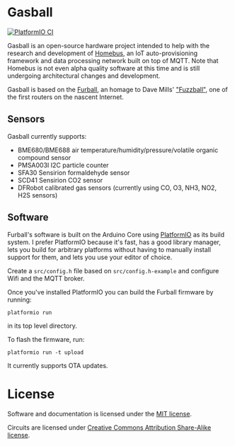 # Gasball

[![PlatformIO CI](https:actions/workflows/main.yml/badge.svg)](https:actions/workflows/main.yml)

Gasball is an open-source hardware project intended to help with the research and development of [Homebus](https://github.com/HomeBusProjects), an IoT auto-provisioning framework and data processing network built on top of MQTT. Note that Homebus is not even alpha quality software at this time and is still undergoing architectural changes and development.

Gasball is based on the [Furball](https://github.com/HomeBusProjects/furball), an homage to Dave Mills' ["Fuzzball"](https://en.wikipedia.org/wiki/Fuzzball_router), one of the first routers on the nascent Internet.

## Sensors

Gasball currently supports:
- BME680/BME688 air temperature/humidity/pressure/volatile organic compound sensor
- PMSA003I I2C particle counter
- SFA30 Sensirion formaldehyde sensor
- SCD41 Sensirion CO2 sensor
- DFRobot calibrated gas sensors (currently using CO, O3, NH3, NO2, H2S sensors)


## Software

Furball's software is built on the Arduino Core using [PlatformIO](https://platformio.org/) as its build system. I prefer PlatformIO because it's fast, has a good library manager, lets you build for arbitrary platforms without having to manually install support for them, and lets you use your editor of choice.

Create a `src/config.h` file based on `src/config.h-example` and configure Wifi and the MQTT broker.

Once you've installed PlatformIO you can build the Furball firmware by running:
```
platformio run
```

in its top level directory.

To flash the firmware, run:
```
platformio run -t upload
```

It currently supports OTA updates.

# License

Software and documentation is licensed under the [MIT license](https://romkey.mit-license.org/).

Circuits are licensed under [Creative Commons Attribution Share-Alike license](https://creativecommons.org/licenses/by-sa/4.0). 
